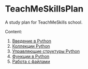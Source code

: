 # TeachMeSkillsPlan
A study plan for TeachMeSkills school.

Content:

1. [Введение в Python](./PythonIntroduction/README.md)
2. [Коллекции Python](./PythonCollections/README.md)
3. [Управляющие структуры Python](./ControlStructuresPython/README.md)
4. [Функции в Python](./PythonFunctions/README.md)
5. [Работа с файлами](./Files/README.md)